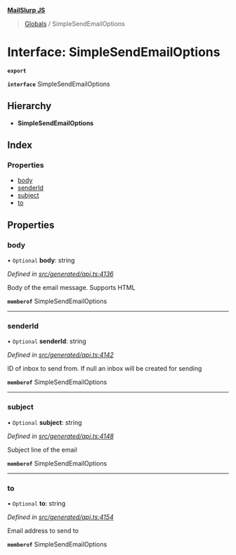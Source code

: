 **[MailSlurp JS](../README.md)**

> [Globals](../README.md) / SimpleSendEmailOptions

# Interface: SimpleSendEmailOptions

**`export`** 

**`interface`** SimpleSendEmailOptions

## Hierarchy

* **SimpleSendEmailOptions**

## Index

### Properties

* [body](simplesendemailoptions.md#body)
* [senderId](simplesendemailoptions.md#senderid)
* [subject](simplesendemailoptions.md#subject)
* [to](simplesendemailoptions.md#to)

## Properties

### body

• `Optional` **body**: string

*Defined in [src/generated/api.ts:4136](https://github.com/mailslurp/mailslurp-client/blob/8d5c17f/src/generated/api.ts#L4136)*

Body of the email message. Supports HTML

**`memberof`** SimpleSendEmailOptions

___

### senderId

• `Optional` **senderId**: string

*Defined in [src/generated/api.ts:4142](https://github.com/mailslurp/mailslurp-client/blob/8d5c17f/src/generated/api.ts#L4142)*

ID of inbox to send from. If null an inbox will be created for sending

**`memberof`** SimpleSendEmailOptions

___

### subject

• `Optional` **subject**: string

*Defined in [src/generated/api.ts:4148](https://github.com/mailslurp/mailslurp-client/blob/8d5c17f/src/generated/api.ts#L4148)*

Subject line of the email

**`memberof`** SimpleSendEmailOptions

___

### to

• `Optional` **to**: string

*Defined in [src/generated/api.ts:4154](https://github.com/mailslurp/mailslurp-client/blob/8d5c17f/src/generated/api.ts#L4154)*

Email address to send to

**`memberof`** SimpleSendEmailOptions
